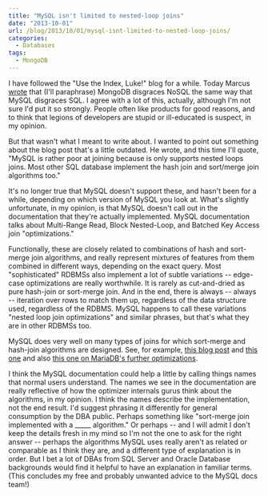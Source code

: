 ```yaml
---
title: "MySQL isn't limited to nested-loop joins"
date: "2013-10-01"
url: /blog/2013/10/01/mysql-isnt-limited-to-nested-loop-joins/
categories:
  - Databases
tags:
  - MongoDB
---
```


I have followed the "Use the Index, Luke!" blog for a while. Today Marcus [wrote](http://use-the-index-luke.com/blog/2013-10-01/mysql-is-to-sql-like-mongodb-to-nosql) that (I'll paraphrase) MongoDB disgraces NoSQL the same way that MySQL disgraces SQL. I agree with a lot of this, actually, although I'm not sure I'd put it so strongly. People often like products for good reasons, and to think that legions of developers are stupid or ill-educated is suspect, in my opinion. 

But that wasn't what I meant to write about. I wanted to point out something about the blog post that's a little outdated. He wrote, and this time I'll quote, "MySQL is rather poor at joining because is only supports nested loops joins. Most other SQL database implement the hash join and sort/merge join algorithms too." 

It's no longer true that MySQL doesn't support these, and hasn't been for a while, depending on which version of MySQL you look at. What's slightly unfortunate, in my opinion, is that MySQL doesn't call out in the documentation that they're actually implemented. MySQL documentation talks about Multi-Range Read, Block Nested-Loop, and Batched Key Access join "optimizations." 

Functionally, these are closely related to combinations of hash and sort-merge join algorithms, and really represent mixtures of features from them combined in different ways, depending on the exact query. Most "sophisticated" RDBMSs also implement a lot of subtle variations -- edge-case optimizations are really worthwhile. It is rarely as cut-and-dried as pure hash-join or sort-merge join. And in the end, there is always -- always -- iteration over rows to match them up, regardless of the data structure used, regardless of the RDBMS. MySQL happens to call these variations "nested loop join optimizations" and similar phrases, but that's what they are in other RDBMSs too. 

MySQL does very well on many types of joins for which sort-merge and hash-join algorithms are designed. See, for example, [this blog post](http://www.mysqlperformanceblog.com/2012/03/21/multi-range-read-mrr-in-mysql-5-6-and-mariadb-5-5/) and [this one](http://www.mysqlperformanceblog.com/2012/03/12/index-condition-pushdown-in-mysql-5-6-and-mariadb-5-5-and-its-performance-impact/) and also [this one on MariaDB's further optimizations](http://www.mysqlperformanceblog.com/2012/05/31/a-case-for-mariadbs-hash-joins/). 

I think the MySQL documentation could help a little by calling things names that normal users understand. The names we see in the documentation are really reflective of how the optimizer internals gurus think about the algorithms, in my opinion. I think the names describe the implementation, not the end result. I'd suggest phrasing it differently for general consumption by the DBA public. Perhaps something like "sort-merge join implemented with a \_____ algorithm." Or perhaps -- and I will admit I don't keep the details fresh in my mind so I'm not the one to ask for the right answer -- perhaps the algorithms MySQL uses really aren't as related or comparable as I think they are, and a different type of explanation is in order. But I bet a lot of DBAs from SQL Server and Oracle Database backgrounds would find it helpful to have an explanation in familiar terms. (This concludes my free and probably unwanted advice to the MySQL docs team!)



